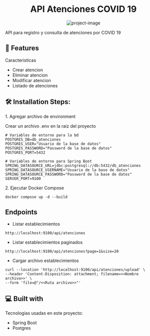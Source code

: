 <h1 align="center" id="title">API Atenciones COVID 19</h1>

<p align="center"><img src="https://github.com/vape2205/java_springboot_atencionescovid19api" alt="project-image"></p>

<p id="description">API para registro y consulta de atenciones por COVID 19</p>

  
  
<h2>🧐 Features</h2>

Caracteristicas

*   Crear atencion 
*   Eliminar atencion
*   Modificar atencion
*   Listado de atenciones

<h2>🛠️ Installation Steps:</h2>

<p>1. Agregar archivo de environment</p>

Crear un archivo .env en la raiz del proyecto

```
# Variables de entorno para la bd 
POSTGRES_DB=db_atenciones
POSTGRES_USER="Usuario de la base de datos" 
POSTGRES_PASSWORD="Password de la base de datos"
POSTGRES_PORT=5432 

# Variables de entorno para Spring Boot 
SPRING_DATASOURCE_URL=jdbc:postgresql://db:5432/db_atenciones
SPRING_DATASOURCE_USERNAME="Usuario de la base de datos" 
SPRING_DATASOURCE_PASSWORD="Password de la base de datos"
SERVER_PORT=9100
```

<p>2. Ejecutar Docker Compose</p>

```
docker compose up -d --build
```

<h2>Endpoints</h2>

* Listar establecimientos
```
http://localhost:9100/api/atenciones
```
* Listar establecimientos paginados
```
http://localhost:9100/api/atenciones?page=1&size=20
```
* Cargar archivo establecimientos
```
curl --location 'http://localhost:9100/api/atenciones/upload' \
--header 'Content-Disposition: attachment; filename=<<Nombre archivo>>' \
--form 'file=@"/<<Ruta archivo>>"'
```
  
<h2>💻 Built with</h2>

Tecnologias usadas en este proyecto:

*   Spring Boot
*   Postgres
